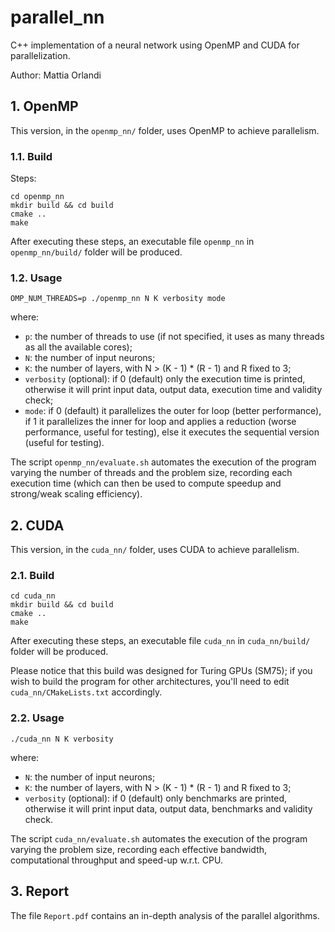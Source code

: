 # parallel_nn
C++ implementation of a neural network using OpenMP and CUDA for parallelization.

Author: Mattia Orlandi

## 1. OpenMP
This version, in the `openmp_nn/` folder, uses OpenMP to achieve parallelism.

### 1.1. Build
Steps:
```
cd openmp_nn
mkdir build && cd build
cmake ..
make
```
After executing these steps, an executable file `openmp_nn` in `openmp_nn/build/` folder will be produced.

### 1.2. Usage
```
OMP_NUM_THREADS=p ./openmp_nn N K verbosity mode
```
where:
- `p`: the number of threads to use (if not specified, it uses as many threads as all the available cores);
- `N`: the number of input neurons;
- `K`: the number of layers, with N > (K - 1) * (R - 1) and R fixed to 3;
- `verbosity` (optional): if 0 (default) only the execution time is printed, otherwise it will print input data, output data, execution time and validity check;
- `mode`: if 0 (default) it parallelizes the outer for loop (better performance), if 1 it parallelizes the inner for loop and applies a reduction (worse performance, useful for testing), else it executes the sequential version (useful for testing).

The script `openmp_nn/evaluate.sh` automates the execution of the program varying the number of threads and the problem size, recording each execution time (which can then be used to compute speedup and strong/weak scaling efficiency).

## 2. CUDA
This version, in the `cuda_nn/` folder, uses CUDA to achieve parallelism.

### 2.1. Build
```
cd cuda_nn
mkdir build && cd build
cmake ..
make
```
After executing these steps, an executable file `cuda_nn` in `cuda_nn/build/` folder will be produced.

Please notice that this build was designed for Turing GPUs (SM75); if you wish to build the program for other architectures, you'll need to edit `cuda_nn/CMakeLists.txt` accordingly.

### 2.2. Usage
```
./cuda_nn N K verbosity
```
where:
- `N`: the number of input neurons;
- `K`: the number of layers, with N > (K - 1) * (R - 1) and R fixed to 3;
- `verbosity` (optional): if 0 (default) only benchmarks are printed, otherwise it will print input data, output data, benchmarks and validity check.

The script `cuda_nn/evaluate.sh` automates the execution of the program varying the problem size, recording each effective bandwidth, computational throughput and speed-up w.r.t. CPU.

## 3. Report
The file `Report.pdf` contains an in-depth analysis of the parallel algorithms.
